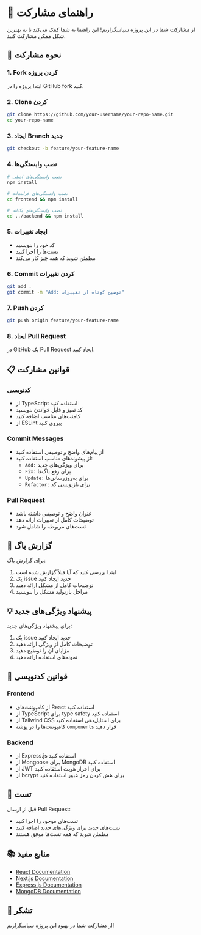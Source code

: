 # 🤝 راهنمای مشارکت

از مشارکت شما در این پروژه سپاسگزاریم! این راهنما به شما کمک می‌کند تا به بهترین شکل ممکن مشارکت کنید.

## 🚀 نحوه مشارکت

### 1. Fork کردن پروژه
ابتدا پروژه را در GitHub fork کنید.

### 2. Clone کردن
```bash
git clone https://github.com/your-username/your-repo-name.git
cd your-repo-name
```

### 3. ایجاد Branch جدید
```bash
git checkout -b feature/your-feature-name
```

### 4. نصب وابستگی‌ها
```bash
# نصب وابستگی‌های اصلی
npm install

# نصب وابستگی‌های فرانت‌اند
cd frontend && npm install

# نصب وابستگی‌های بک‌اند
cd ../backend && npm install
```

### 5. ایجاد تغییرات
- کد خود را بنویسید
- تست‌ها را اجرا کنید
- مطمئن شوید که همه چیز کار می‌کند

### 6. Commit کردن تغییرات
```bash
git add .
git commit -m "Add: توضیح کوتاه از تغییرات"
```

### 7. Push کردن
```bash
git push origin feature/your-feature-name
```

### 8. ایجاد Pull Request
در GitHub یک Pull Request ایجاد کنید.

## 📋 قوانین مشارکت

### کدنویسی
- از TypeScript استفاده کنید
- کد تمیز و قابل خواندن بنویسید
- کامنت‌های مناسب اضافه کنید
- از ESLint پیروی کنید

### Commit Messages
- از پیام‌های واضح و توصیفی استفاده کنید
- از پیشوندهای مناسب استفاده کنید:
  - `Add:` برای ویژگی‌های جدید
  - `Fix:` برای رفع باگ‌ها
  - `Update:` برای به‌روزرسانی‌ها
  - `Refactor:` برای بازنویسی کد

### Pull Request
- عنوان واضح و توصیفی داشته باشد
- توضیحات کامل از تغییرات ارائه دهد
- تست‌های مربوطه را شامل شود

## 🐛 گزارش باگ

برای گزارش باگ:
1. ابتدا بررسی کنید که آیا قبلاً گزارش شده است
2. یک issue جدید ایجاد کنید
3. توضیحات کامل از مشکل ارائه دهید
4. مراحل بازتولید مشکل را بنویسید

## 💡 پیشنهاد ویژگی‌های جدید

برای پیشنهاد ویژگی‌های جدید:
1. یک issue جدید ایجاد کنید
2. توضیحات کامل از ویژگی ارائه دهید
3. مزایای آن را توضیح دهید
4. نمونه‌های استفاده ارائه دهید

## 📝 قوانین کدنویسی

### Frontend
- از کامپوننت‌های React استفاده کنید
- از TypeScript برای type safety استفاده کنید
- از Tailwind CSS برای استایل‌دهی استفاده کنید
- کامپوننت‌ها را در پوشه `components` قرار دهید

### Backend
- از Express.js استفاده کنید
- از Mongoose برای MongoDB استفاده کنید
- از JWT برای احراز هویت استفاده کنید
- از bcrypt برای هش کردن رمز عبور استفاده کنید

## 🧪 تست

قبل از ارسال Pull Request:
- تست‌های موجود را اجرا کنید
- تست‌های جدید برای ویژگی‌های جدید اضافه کنید
- مطمئن شوید که همه تست‌ها موفق هستند

## 📚 منابع مفید

- [React Documentation](https://reactjs.org/docs/)
- [Next.js Documentation](https://nextjs.org/docs)
- [Express.js Documentation](https://expressjs.com/)
- [MongoDB Documentation](https://docs.mongodb.com/)

## 🙏 تشکر

از مشارکت شما در بهبود این پروژه سپاسگزاریم! 